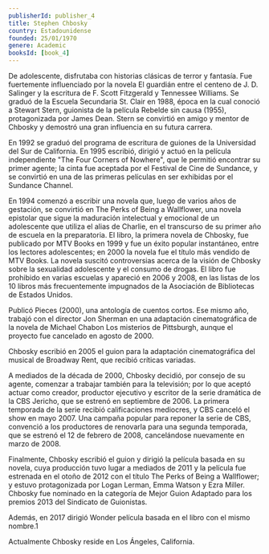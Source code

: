 ```yaml
---
publisherId: publisher_4
title: Stephen Chbosky
country: Estadounidense
founded: 25/01/1970
genere: Academic
booksId: [book_4]
---
```


De adolescente, disfrutaba con historias clásicas de terror y fantasía. Fue fuertemente influenciado por la novela El guardián entre el centeno de J. D. Salinger y la escritura de F. Scott Fitzgerald y Tennessee Williams. Se graduó de la Escuela Secundaria St. Clair en 1988, época en la cual conoció a Stewart Stern, guionista de la película Rebelde sin causa (1955), protagonizada por James Dean. Stern se convirtió en amigo y mentor de Chbosky y demostró una gran influencia en su futura carrera.

En 1992 se graduó del programa de escritura de guiones de la Universidad del Sur de California. En 1995 escribió, dirigió y actuó en la película independiente "The Four Corners of Nowhere", que le permitió encontrar su primer agente; la cinta fue aceptada por el Festival de Cine de Sundance, y se convirtió en una de las primeras películas en ser exhibidas por el Sundance Channel.

En 1994 comenzó a escribir una novela que, luego de varios años de gestación, se convirtió en The Perks of Being a Wallflower, una novela epistolar que sigue la maduración intelectual y emocional de un adolescente que utiliza el alias de Charlie, en el transcurso de su primer año de escuela en la preparatoria. El libro, la primera novela de Chbosky, fue publicado por MTV Books en 1999 y fue un éxito popular instantáneo, entre los lectores adolescentes; en 2000 la novela fue el título más vendido de MTV Books. La novela suscitó controversias acerca de la visión de Chbosky sobre la sexualidad adolescente y el consumo de drogas. El libro fue prohibido en varias escuelas y apareció en 2006 y 2008, en las listas de los 10 libros más frecuentemente impugnados de la Asociación de Bibliotecas de Estados Unidos.

Publicó Pieces (2000), una antología de cuentos cortos. Ese mismo año, trabajó con el director Jon Sherman en una adaptación cinematográfica de la novela de Michael Chabon Los misterios de Pittsburgh, aunque el proyecto fue cancelado en agosto de 2000.

Chbosky escribió en 2005 el guion para la adaptación cinematográfica del musical de Broadway Rent, que recibió críticas variadas.

A mediados de la década de 2000, Chbosky decidió, por consejo de su agente, comenzar a trabajar también para la televisión; por lo que aceptó actuar como creador, productor ejecutivo y escritor de la serie dramática de la CBS Jericho, que se estrenó en septiembre de 2006. La primera temporada de la serie recibió calificaciones mediocres, y CBS canceló el show en mayo 2007. Una campaña popular para reponer la serie de CBS, convenció a los productores de renovarla para una segunda temporada, que se estrenó el 12 de febrero de 2008, cancelándose nuevamente en marzo de 2008.

Finalmente, Chbosky escribió el guion y dirigió la película basada en su novela, cuya producción tuvo lugar a mediados de 2011 y la película fue estrenada en el otoño de 2012 con el título The Perks of Being a Wallflower; y estuvo protagonizada por Logan Lerman, Emma Watson y Ezra Miller. Chbosky fue nominado en la categoría de Mejor Guion Adaptado para los premios 2013 del Sindicato de Guionistas.

Además, en 2017 dirigió Wonder película basada en el libro con el mismo nombre.1​

Actualmente Chbosky reside en Los Ángeles, California.